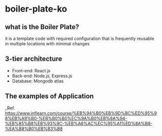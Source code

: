 # boiler-plate-ko

## what is the Boiler Plate?

it is a template code with required configuration that is frequently reusable in multiple locations with minimal changes

## 3-tier architecture

- Front-end: React.js
- Back-end: Node.js, Express.js
- Database: Mongodb atlas

## The examples of Application

\_Ref. https://www.inflearn.com/course/%EB%94%B0%EB%9D%BC%ED%95%98%EB%A9%B0-%EB%B0%B0%EC%9A%B0%EB%8A%94-%EB%85%B8%EB%93%9C-%EB%A6%AC%EC%95%A1%ED%8A%B8-%EA%B8%B0%EB%B3%B8

